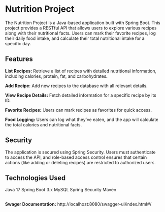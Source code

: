 # Nutrition Project
The Nutrition Project is a Java-based application built with Spring Boot. This project provides a RESTful API that allows users to explore various recipes along with their nutritional facts. Users can mark their favorite recipes, log their daily food intake, and calculate their total nutritional intake for a specific day.
## Features
**List Recipes:** Retrieve a list of recipes with detailed nutritional information, including calories, protein, fat, and carbohydrates.

**Add Recipe:** Add new recipes to the database with all relevant details.

**View Recipe Details:** Fetch detailed information for a specific recipe by its ID.

**Favorite Recipes:** Users can mark recipes as favorites for quick access.

**Food Logging:** Users can log what they’ve eaten, and the app will calculate the total calories and nutritional facts.
## Security
The application is secured using Spring Security. Users must authenticate to access the API, and role-based access control ensures that certain actions (like adding or deleting recipes) are restricted to authorized users.

## Technologies Used
Java 17
Spring Boot 3.x
MySQL
Spring Security
Maven
## 
**Swager Documentation:** http://localhost:8080/swagger-ui/index.html#/
